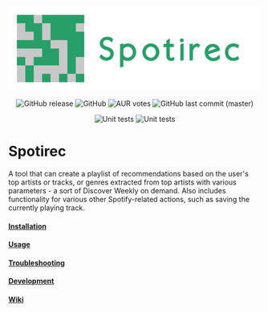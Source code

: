 <p align="center"><img src="https://raw.githubusercontent.com/Badgie/spotirec/master/img/header/header-600x200.png" alt="spotek"/></p>


<p align="center">
    <img alt="GitHub release" src="https://img.shields.io/github/release/badgie/spotirec.svg">
    <img alt="GitHub" src="https://img.shields.io/github/license/badgie/spotirec.svg">
    <img alt="AUR votes" src="https://img.shields.io/aur/votes/spotirec-git.svg?label=AUR%20votes">
    <img alt="GitHub last commit (master)" src="https://img.shields.io/github/last-commit/badgie/spotirec/master.svg?label=last%20update">
</p>

<p align="center">
    <img alt="Unit tests" src="https://github.com/Badgie/spotirec/workflows/Unit%20Tests/badge.svg">
    <img alt="Unit tests" src="https://github.com/Badgie/spotirec/workflows/Lint/badge.svg">
</p>


# Spotirec
A tool that can create a playlist of recommendations based on the user's top artists or tracks, or genres extracted from top artists with various parameters - a sort of Discover Weekly on demand. Also includes functionality for various other Spotify-related actions, such as saving the currently playing track.


#### [Installation](https://github.com/Badgie/spotirec/wiki/Installation)

#### [Usage](https://github.com/Badgie/spotirec/wiki/Usage)

#### [Troubleshooting](https://github.com/Badgie/spotirec/wiki/Troubleshooting)

#### [Development](https://github.com/Badgie/spotirec/wiki/Development)

#### [Wiki](https://github.com/Badgie/spotirec/wiki)
